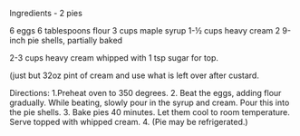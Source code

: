 Ingredients - 2 pies

6	eggs
6	tablespoons flour
3	cups maple syrup
1-½	cups heavy cream
2	9-inch pie shells, partially baked

2-3 cups heavy cream whipped with 1 tsp sugar for top. 

(just but 32oz pint of cream and use what is left over after custard. 

Directions:
1.Preheat oven to 350 degrees. 
2. Beat the eggs, adding flour gradually. While beating, slowly pour in the syrup and cream. Pour this into the pie shells. 
3. Bake pies 40 minutes. Let them cool to room temperature. Serve topped with whipped cream.
4. (Pie may be refrigerated.)
